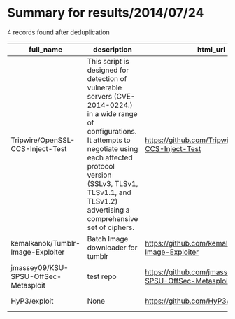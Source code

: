 
# Summary for results/2014/07/24
    
4 records found after deduplication

| full_name | description | html_url | matched_list | matched_count | pushed_at | size | stargazers_count | language | forks_count | vul_ids |
|--------------------------------------|------------------------------------------------------------------------------------------------------------------------------------------------------------------------------------------------------------------------------------------------------------------|---------------------------------------------------------|----------------------------------|-----------------|---------------------------|--------|--------------------|------------|---------------|-------------------|
| Tripwire/OpenSSL-CCS-Inject-Test | This script is designed for detection of vulnerable servers (CVE-2014-0224.) in a wide range of configurations. It attempts to negotiate using each affected protocol version (SSLv3, TLSv1, TLSv1.1, and TLSv1.2) advertising a comprehensive set of ciphers. | https://github.com/Tripwire/OpenSSL-CCS-Inject-Test | ['cve-2'] | 1 | 2014-07-24 20:47:27+00:00 | 188 | 36 | Python | 15 | ['CVE-2014-0224'] |
| kemalkanok/Tumblr-Image-Exploiter | Batch Image downloader for tumblr | https://github.com/kemalkanok/Tumblr-Image-Exploiter | ['exploit'] | 1 | 2014-07-24 10:28:04+00:00 | 160 | 11 | Python | 0 | [] |
| jmassey09/KSU-SPSU-OffSec-Metasploit | test repo | https://github.com/jmassey09/KSU-SPSU-OffSec-Metasploit | ['metasploit module OR payload'] | 1 | 2014-07-24 01:56:23+00:00 | 128 | 0 | nan | 0 | [] |
| HyP3/exploit | None | https://github.com/HyP3/exploit | ['exploit'] | 1 | 2014-07-24 13:36:41+00:00 | 0 | 0 | | 0 | [] |
